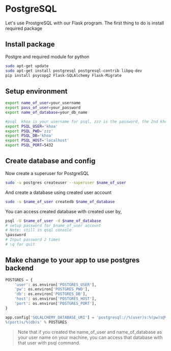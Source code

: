 PostgreSQL
===

Let's use ProstgreSQL with our Flask program. The first thing to do is install required package

## Install package
Postgre and required module for python
```bash
sudo apt-get update
sudo apt-get install postgresql postgresql-contrib libpq-dev
pip install psycopg2 Flask-SQLAlchemy Flask-Migrate
```

## Setup environment
```bash
export name_of_user=your_username
export pass_of_user=your_password
export name_of_database=your_db_name

#psql  khoa is your username for psql, zzz is the password, the 2nd khoa is the name of db.
export PSQL_USER='khoa' 
export PSQL_PWD='zzz'
export PSQL_DB='khoa'
export PSQL_HOST='localhost'
export PSQL_PORT=5432
```

## Create database and config
Now create a superuser for PostgreSQL
```bash
sudo -u postgres createuser --superuser $name_of_user
```
And create a database using created user account
```bash
sudo -u $name_of_user createdb $name_of_database
```
You can access created database with created user by,
```bash
psql -U $name_of_user -d $name_of_database
# setup password for $name_of_user account
# Note: still in qsql console
\password
# Input password 2 times
# \q for quit
```
## Make change to your app to use postgres backend

```python
POSTGRES = {
    'user': os.environ['POSTGRES_USER'],
    'pw': os.environ['POSTGRES_PWD'],
    'db': os.environ['POSTGRES_DB'],
    'host': os.environ['POSTGRES_HOST'],
    'port': os.environ['POSTGRES_PORT'],
}

app.config['SQLALCHEMY_DATABASE_URI'] = 'postgresql://%(user)s:%(pw)s@%(host)s:\
%(port)s/%(db)s' % POSTGRES
```
>Note that if you created the name_of_user and name_of_database as your user name on your machine, you can access that database with that user with psql command.
